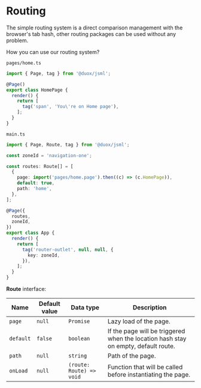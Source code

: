 # Routing

The simple routing system is a direct comparison management with the browser's tab hash, other routing packages can be used without any problem.

How you can use our routing system?

`pages/home.ts`
```typescript
import { Page, tag } from '@duox/jsml';

@Page()
export class HomePage {
  render() {
    return [
      tag('span', 'You\'re on Home page'),
    ];
  }
}
```

`main.ts`
```typescript
import { Page, Route, tag } from '@duox/jsml';

const zoneId = 'navigation-one';

const routes: Route[] = [
  {
    page: import('pages/home.page').then((c) => (c.HomePage)),
    default: true,
    path: 'home',
  },
];

@Page({
  routes,
  zoneId,
})
export class App {
  render() {
    return [
      tag('router-outlet', null, null, {
        key: zoneId,
      }),
    ];
  }
}
```

**Route** interface:

| Name | Default value | Data type | Description |
| -- | -- | -- | -- |
| `page` | `null` | `Promise` | Lazy load of the page. |
| `default` | `false` | `boolean` | If the page will be triggered when the location hash stay on empty, default route. |
| `path` | `null` | `string` | Path of the page. |
| `onLoad` | `null` | `(route: Route) => void` | Function that will be called before instantiating the page. |